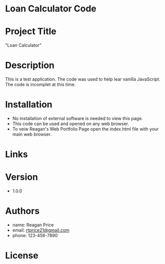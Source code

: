 # Loan Calculator Code

# Project Title
"Loan Calculator" 


# Description

This is a test application.  The code was used to help lear vanilla JavaScript.  The code is incomplet at this time.


# Installation

- No installation of external software is needed to view this page.
- This code can be used and opened on any web browser.
- To veiw Reagan's Web Portfolio Page open the index.html file with your main web browser.

# Links


# Version

- 1.0.0

# Authors

- name: Reagan Price
- email: rtprice21@gmail.com
- phone: 123-456-7890

# License

